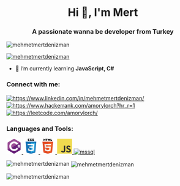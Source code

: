 <h1 align="center">Hi 👋, I'm Mert</h1>
<h3 align="center">A passionate wanna be developer from Turkey</h3>

<p align="left"> <img src="https://komarev.com/ghpvc/?username=mehmetmertdenizman&label=Profile%20views&color=0e75b6&style=flat" alt="mehmetmertdenizman" /> </p>

<p align="left"> <a href="https://github.com/ryo-ma/github-profile-trophy"><img src="https://github-profile-trophy.vercel.app/?username=mehmetmertdenizman" alt="mehmetmertdenizman" /></a> </p>

- 🌱 I’m currently learning **JavaScript, C#**

<h3 align="left">Connect with me:</h3>
<p align="left">
<a href="https://www.linkedin.com/in/mehmetmertdenizman/" target="blank"><img align="center" src="https://raw.githubusercontent.com/rahuldkjain/github-profile-readme-generator/master/src/images/icons/Social/linked-in-alt.svg" alt="https://www.linkedin.com/in/mehmetmertdenizman/" height="30" width="40" /></a>
<a href="https://www.hackerrank.com/amorylorch?hr_r=1" target="blank"><img align="center" src="https://raw.githubusercontent.com/rahuldkjain/github-profile-readme-generator/master/src/images/icons/Social/hackerrank.svg" alt="https://www.hackerrank.com/amorylorch?hr_r=1" height="30" width="40" /></a>
<a href="https://leetcode.com/amorylorch/" target="blank"><img align="center" src="https://raw.githubusercontent.com/rahuldkjain/github-profile-readme-generator/master/src/images/icons/Social/leet-code.svg" alt="https://leetcode.com/amorylorch/" height="30" width="40" /></a>
</p>

<h3 align="left">Languages and Tools:</h3>
<p align="left"> <a href="https://www.w3schools.com/cs/" target="_blank" rel="noreferrer"> <img src="https://raw.githubusercontent.com/devicons/devicon/master/icons/csharp/csharp-original.svg" alt="csharp" width="40" height="40"/> </a> <a href="https://www.w3schools.com/css/" target="_blank" rel="noreferrer"> <img src="https://raw.githubusercontent.com/devicons/devicon/master/icons/css3/css3-original-wordmark.svg" alt="css3" width="40" height="40"/> </a> <a href="https://www.w3.org/html/" target="_blank" rel="noreferrer"> <img src="https://raw.githubusercontent.com/devicons/devicon/master/icons/html5/html5-original-wordmark.svg" alt="html5" width="40" height="40"/> </a> <a href="https://developer.mozilla.org/en-US/docs/Web/JavaScript" target="_blank" rel="noreferrer"> <img src="https://raw.githubusercontent.com/devicons/devicon/master/icons/javascript/javascript-original.svg" alt="javascript" width="40" height="40"/> </a> <a href="https://www.microsoft.com/en-us/sql-server" target="_blank" rel="noreferrer"> <img src="https://www.svgrepo.com/show/303229/microsoft-sql-server-logo.svg" alt="mssql" width="40" height="40"/> </a> </p>

<p><img align="left" src="https://github-readme-stats.vercel.app/api/top-langs?username=mehmetmertdenizman&show_icons=true&locale=en&layout=compact" alt="mehmetmertdenizman" /></p>

<p>&nbsp;<img align="center" src="https://github-readme-stats.vercel.app/api?username=mehmetmertdenizman&show_icons=true&locale=en" alt="mehmetmertdenizman" /></p>

<p><img align="center" src="https://github-readme-streak-stats.herokuapp.com/?user=mehmetmertdenizman&" alt="mehmetmertdenizman" /></p>
